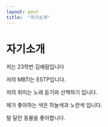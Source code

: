 ```yaml
---
layout: post
title:  "자기소개"
---
```


# 자기소개

저는 23학번 김예람입니다

저의 MBTI는 ESTP입니다.

저의 취미는 노래 듣기와 산책하기 입니다.

제가 좋아하는 색은 하늘색과 노란색 입니다.

털 달린 동물을 좋아합니다.
